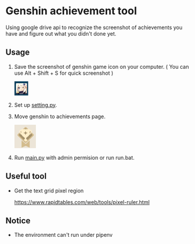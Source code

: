 # Genshin achievement tool

Using google drive api to recognize the screenshot of achievements you have and figure out what you didn't done yet.

## Usage

1. Save the screenshot of genshin game icon on your computer. ( You can use Alt + Shift + S for quick screenshot )

    ![icon](icon/icon.png)

2. Set up [setting.py](setting.py).

3. Move genshin to achievements page.

    ![wonders of the world](icon/wonders%20of%20the%20world.png)

4. Run [main.py](main.py) with admin permision or run run.bat.

## Useful tool

* Get the text grid pixel region

    <https://www.rapidtables.com/web/tools/pixel-ruler.html>

## Notice

* The environment can't run under pipenv
